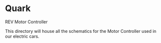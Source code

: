 Quark
=====

REV Motor Controller

This directory will house all the schematics for the Motor Controller used in our electric cars.